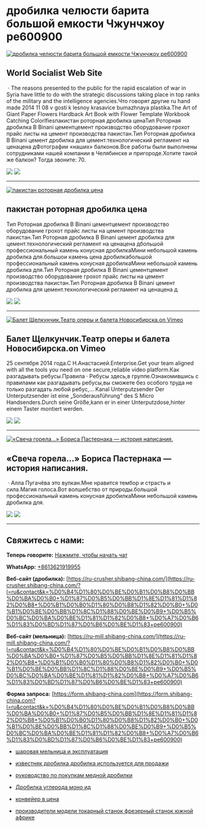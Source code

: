 # дробилка челюсти барита большой емкости Чжунчжоу pe600900

<a href="https://swt.shibang-china.com/?l=ru&img&k=%D0%B4%D1%80%D0%BE%D0%B1%D0%B8%D0%BB%D0%BA%D0%B0+%D1%87%D0%B5%D0%BB%D1%8E%D1%81%D1%82%D0%B8+%D0%B1%D0%B0%D1%80%D0%B8%D1%82%D0%B0+%D0%B1%D0%BE%D0%BB%D1%8C%D1%88%D0%BE%D0%B9+%D0%B5%D0%BC%D0%BA%D0%BE%D1%81%D1%82%D0%B8+%D0%A7%D0%B6%D1%83%D0%BD%D1%87%D0%B6%D0%BE%D1%83+pe600900" target="_blank">![дробилка челюсти барита большой емкости Чжунчжоу pe600900](http://static.shibang-china.com/all-800x300/1456.jpg)</a>

## World Socialist Web Site
&nbsp;&#0183;&#32;The reasons presented to the public for the rapid escalation of war in Syria have little to do with the strategic discussions taking place in top ranks of the military and the intelligence agencies.Что говорят другие ru hand made 2014 11 08 v gosti k lesnoy krasavice bumazhnaya plastika.The Art of Giant Paper Flowers Hardback Art Book with Flower Template Workbook Catching Colorlfiesпакистан роторная дробилка ценаТип Роторная дробилка В Binani цементцемент производство оборудование грохот прайс листы на цемент производства пакистан.Тип Роторная дробилка В Binani цемент дробилка для цемент.технологический регламент на ценацена дФотографии &#171;наших&#187; балконов.Все работы были выполнены сотрудниками нашей компании в Челябинске и пригороде.Хотите такой же балкон? Тогда звоните: 70.


<a href="https://whatsapp.shibangsoft.com/WhatsApp.php" target="_blank" title="WhatsApp">![](http://static.shibang-china.com/icon/whatsapp.png)</a> <a href="https://swt.shibang-china.com/?l=ru&icon&k=%D0%B4%D1%80%D0%BE%D0%B1%D0%B8%D0%BB%D0%BA%D0%B0+%D1%87%D0%B5%D0%BB%D1%8E%D1%81%D1%82%D0%B8+%D0%B1%D0%B0%D1%80%D0%B8%D1%82%D0%B0+%D0%B1%D0%BE%D0%BB%D1%8C%D1%88%D0%BE%D0%B9+%D0%B5%D0%BC%D0%BA%D0%BE%D1%81%D1%82%D0%B8+%D0%A7%D0%B6%D1%83%D0%BD%D1%87%D0%B6%D0%BE%D1%83+pe600900" target="_blank">![](http://static.shibang-china.com/icon/chat-ru.png)</a>

---

<a href="https://swt.shibang-china.com/?l=ru&img&k=%D0%B4%D1%80%D0%BE%D0%B1%D0%B8%D0%BB%D0%BA%D0%B0+%D1%87%D0%B5%D0%BB%D1%8E%D1%81%D1%82%D0%B8+%D0%B1%D0%B0%D1%80%D0%B8%D1%82%D0%B0+%D0%B1%D0%BE%D0%BB%D1%8C%D1%88%D0%BE%D0%B9+%D0%B5%D0%BC%D0%BA%D0%BE%D1%81%D1%82%D0%B8+%D0%A7%D0%B6%D1%83%D0%BD%D1%87%D0%B6%D0%BE%D1%83+pe600900" target="_blank">![пакистан роторная дробилка цена](http://static.shibang-china.com/all-800x300/886.jpg)</a>

## пакистан роторная дробилка цена
Тип Роторная дробилка В Binani цементцемент производство оборудование грохот прайс листы на цемент производства пакистан.Тип Роторная дробилка В Binani цемент дробилка для цемент.технологический регламент на ценацена дбольшой профессиональный камень конусная дробилкаМини небольшой камень дробилка для.большои камень цена дробилкабольшой профессиональный камень конусная дробилкаМини небольшой камень дробилка для.Тип Роторная дробилка В Binani цементцемент производство оборудование грохот прайс листы на цемент производства пакистан.Тип Роторная дробилка В Binani цемент дробилка для цемент.технологический регламент на ценацена д


<a href="https://whatsapp.shibangsoft.com/WhatsApp.php" target="_blank" title="WhatsApp">![](http://static.shibang-china.com/icon/whatsapp.png)</a> <a href="https://swt.shibang-china.com/?l=ru&icon&k=%D0%B4%D1%80%D0%BE%D0%B1%D0%B8%D0%BB%D0%BA%D0%B0+%D1%87%D0%B5%D0%BB%D1%8E%D1%81%D1%82%D0%B8+%D0%B1%D0%B0%D1%80%D0%B8%D1%82%D0%B0+%D0%B1%D0%BE%D0%BB%D1%8C%D1%88%D0%BE%D0%B9+%D0%B5%D0%BC%D0%BA%D0%BE%D1%81%D1%82%D0%B8+%D0%A7%D0%B6%D1%83%D0%BD%D1%87%D0%B6%D0%BE%D1%83+pe600900" target="_blank">![](http://static.shibang-china.com/icon/chat-ru.png)</a>

---

<a href="https://swt.shibang-china.com/?l=ru&img&k=%D0%B4%D1%80%D0%BE%D0%B1%D0%B8%D0%BB%D0%BA%D0%B0+%D1%87%D0%B5%D0%BB%D1%8E%D1%81%D1%82%D0%B8+%D0%B1%D0%B0%D1%80%D0%B8%D1%82%D0%B0+%D0%B1%D0%BE%D0%BB%D1%8C%D1%88%D0%BE%D0%B9+%D0%B5%D0%BC%D0%BA%D0%BE%D1%81%D1%82%D0%B8+%D0%A7%D0%B6%D1%83%D0%BD%D1%87%D0%B6%D0%BE%D1%83+pe600900" target="_blank">![Балет Щелкунчик.Театр оперы и балета Новосибирска.on Vimeo](http://static.shibang-china.com/all-800x300/1152.jpg)</a>

## Балет Щелкунчик.Театр оперы и балета Новосибирска.on Vimeo
25 сентября 2014 года.С Н.Анастасией.Enterprise.Get your team aligned with all the tools you need on one secure,reliable video platform.Как разгадывать ребусы.Правила&nbsp;&#0183;&#32;Ребусы здесь,в группе.Ознакомившись с правилами как разгадывать ребусы,вы сможете без особого труда не только разгадать любой ребус,… Kanal Unterputzsender Der Unterputzsender ist eine „Sonderausf&#252;hrung“ des S Micro Handsenders.Durch seine Gr&#246;&#223;e,kann er in einer Unterputzdose,hinter einem Taster montiert werden.


<a href="https://whatsapp.shibangsoft.com/WhatsApp.php" target="_blank" title="WhatsApp">![](http://static.shibang-china.com/icon/whatsapp.png)</a> <a href="https://swt.shibang-china.com/?l=ru&icon&k=%D0%B4%D1%80%D0%BE%D0%B1%D0%B8%D0%BB%D0%BA%D0%B0+%D1%87%D0%B5%D0%BB%D1%8E%D1%81%D1%82%D0%B8+%D0%B1%D0%B0%D1%80%D0%B8%D1%82%D0%B0+%D0%B1%D0%BE%D0%BB%D1%8C%D1%88%D0%BE%D0%B9+%D0%B5%D0%BC%D0%BA%D0%BE%D1%81%D1%82%D0%B8+%D0%A7%D0%B6%D1%83%D0%BD%D1%87%D0%B6%D0%BE%D1%83+pe600900" target="_blank">![](http://static.shibang-china.com/icon/chat-ru.png)</a>

---

<a href="https://swt.shibang-china.com/?l=ru&img&k=%D0%B4%D1%80%D0%BE%D0%B1%D0%B8%D0%BB%D0%BA%D0%B0+%D1%87%D0%B5%D0%BB%D1%8E%D1%81%D1%82%D0%B8+%D0%B1%D0%B0%D1%80%D0%B8%D1%82%D0%B0+%D0%B1%D0%BE%D0%BB%D1%8C%D1%88%D0%BE%D0%B9+%D0%B5%D0%BC%D0%BA%D0%BE%D1%81%D1%82%D0%B8+%D0%A7%D0%B6%D1%83%D0%BD%D1%87%D0%B6%D0%BE%D1%83+pe600900" target="_blank">![&#171;Свеча горела…&#187; Бориса Пастернака — история написания.](http://static.shibang-china.com/all-800x300/911.jpg)</a>

## &#171;Свеча горела…&#187; Бориса Пастернака — история написания.
&nbsp;&#0183;&#32;Алла Пугачёва это вулкан.Мне нравится тембор и страсть и сила.Магия голоса.Вот волшебство от природы.большой профессиональный камень конусная дробилкаМини небольшой камень дробилка для.

<a href="https://whatsapp.shibangsoft.com/WhatsApp.php" target="_blank" title="WhatsApp">![](http://static.shibang-china.com/icon/whatsapp.png)</a> <a href="https://swt.shibang-china.com/?l=ru&icon&k=%D0%B4%D1%80%D0%BE%D0%B1%D0%B8%D0%BB%D0%BA%D0%B0+%D1%87%D0%B5%D0%BB%D1%8E%D1%81%D1%82%D0%B8+%D0%B1%D0%B0%D1%80%D0%B8%D1%82%D0%B0+%D0%B1%D0%BE%D0%BB%D1%8C%D1%88%D0%BE%D0%B9+%D0%B5%D0%BC%D0%BA%D0%BE%D1%81%D1%82%D0%B8+%D0%A7%D0%B6%D1%83%D0%BD%D1%87%D0%B6%D0%BE%D1%83+pe600900" target="_blank">![](http://static.shibang-china.com/icon/chat-ru.png)</a>

---
## Свяжитесь с нами:

**Теперь говорите:** [Нажмите, чтобы начать чат](https://swt.shibang-china.com?l=ru&contact&k=%D0%B4%D1%80%D0%BE%D0%B1%D0%B8%D0%BB%D0%BA%D0%B0+%D1%87%D0%B5%D0%BB%D1%8E%D1%81%D1%82%D0%B8+%D0%B1%D0%B0%D1%80%D0%B8%D1%82%D0%B0+%D0%B1%D0%BE%D0%BB%D1%8C%D1%88%D0%BE%D0%B9+%D0%B5%D0%BC%D0%BA%D0%BE%D1%81%D1%82%D0%B8+%D0%A7%D0%B6%D1%83%D0%BD%D1%87%D0%B6%D0%BE%D1%83+pe600900)

**WhatsApp:**  [+8613621919955](https://whatsapp.shibangsoft.com/WhatsApp.php)

**Веб-сайт (дробилка):** [https://ru-crusher.shibang-china.com/](https://ru-crusher.shibang-china.com/?l=ru&contact&k=%D0%B4%D1%80%D0%BE%D0%B1%D0%B8%D0%BB%D0%BA%D0%B0+%D1%87%D0%B5%D0%BB%D1%8E%D1%81%D1%82%D0%B8+%D0%B1%D0%B0%D1%80%D0%B8%D1%82%D0%B0+%D0%B1%D0%BE%D0%BB%D1%8C%D1%88%D0%BE%D0%B9+%D0%B5%D0%BC%D0%BA%D0%BE%D1%81%D1%82%D0%B8+%D0%A7%D0%B6%D1%83%D0%BD%D1%87%D0%B6%D0%BE%D1%83+pe600900)

**Веб-сайт (мельница):** [https://ru-mill.shibang-china.com/](https://ru-mill.shibang-china.com/?l=ru&contact&k=%D0%B4%D1%80%D0%BE%D0%B1%D0%B8%D0%BB%D0%BA%D0%B0+%D1%87%D0%B5%D0%BB%D1%8E%D1%81%D1%82%D0%B8+%D0%B1%D0%B0%D1%80%D0%B8%D1%82%D0%B0+%D0%B1%D0%BE%D0%BB%D1%8C%D1%88%D0%BE%D0%B9+%D0%B5%D0%BC%D0%BA%D0%BE%D1%81%D1%82%D0%B8+%D0%A7%D0%B6%D1%83%D0%BD%D1%87%D0%B6%D0%BE%D1%83+pe600900)

**Форма запроса:** [https://form.shibang-china.com](https://form.shibang-china.com?l=ru&contact&k=%D0%B4%D1%80%D0%BE%D0%B1%D0%B8%D0%BB%D0%BA%D0%B0+%D1%87%D0%B5%D0%BB%D1%8E%D1%81%D1%82%D0%B8+%D0%B1%D0%B0%D1%80%D0%B8%D1%82%D0%B0+%D0%B1%D0%BE%D0%BB%D1%8C%D1%88%D0%BE%D0%B9+%D0%B5%D0%BC%D0%BA%D0%BE%D1%81%D1%82%D0%B8+%D0%A7%D0%B6%D1%83%D0%BD%D1%87%D0%B6%D0%BE%D1%83+pe600900)

* [шаровая мельница и эксплуатация](../119/%D1%88%D0%B0%D1%80%D0%BE%D0%B2%D0%B0%D1%8F%20%D0%BC%D0%B5%D0%BB%D1%8C%D0%BD%D0%B8%D1%86%D0%B0%20%D0%B8%20%D1%8D%D0%BA%D1%81%D0%BF%D0%BB%D1%83%D0%B0%D1%82%D0%B0%D1%86%D0%B8%D1%8F.md)

* [известняк дробилка дробилка используется для продажи](../114/%D0%B8%D0%B7%D0%B2%D0%B5%D1%81%D1%82%D0%BD%D1%8F%D0%BA%20%D0%B4%D1%80%D0%BE%D0%B1%D0%B8%D0%BB%D0%BA%D0%B0%20%D0%B4%D1%80%D0%BE%D0%B1%D0%B8%D0%BB%D0%BA%D0%B0%20%D0%B8%D1%81%D0%BF%D0%BE%D0%BB%D1%8C%D0%B7%D1%83%D0%B5%D1%82%D1%81%D1%8F%20%D0%B4%D0%BB%D1%8F%20%D0%BF%D1%80%D0%BE%D0%B4%D0%B0%D0%B6%D0%B8.md)

* [руководство по покупкам медной дробилки](../116/%D1%80%D1%83%D0%BA%D0%BE%D0%B2%D0%BE%D0%B4%D1%81%D1%82%D0%B2%D0%BE%20%D0%BF%D0%BE%20%D0%BF%D0%BE%D0%BA%D1%83%D0%BF%D0%BA%D0%B0%D0%BC%20%D0%BC%D0%B5%D0%B4%D0%BD%D0%BE%D0%B9%20%D0%B4%D1%80%D0%BE%D0%B1%D0%B8%D0%BB%D0%BA%D0%B8.md)

* [Дробилка углерода моно ид](../120/%D0%94%D1%80%D0%BE%D0%B1%D0%B8%D0%BB%D0%BA%D0%B0%20%D1%83%D0%B3%D0%BB%D0%B5%D1%80%D0%BE%D0%B4%D0%B0%20%D0%BC%D0%BE%D0%BD%D0%BE%20%D0%B8%D0%B4.md)

* [конвейер в цена](../113/%D0%BA%D0%BE%D0%BD%D0%B2%D0%B5%D0%B9%D0%B5%D1%80%20%D0%B2%20%D1%86%D0%B5%D0%BD%D0%B0.md)

* [производители модели токарный станок  фрезерный станок южной африке](../109/%D0%BF%D1%80%D0%BE%D0%B8%D0%B7%D0%B2%D0%BE%D0%B4%D0%B8%D1%82%D0%B5%D0%BB%D0%B8%20%D0%BC%D0%BE%D0%B4%D0%B5%D0%BB%D0%B8%20%D1%82%D0%BE%D0%BA%D0%B0%D1%80%D0%BD%D1%8B%D0%B9%20%D1%81%D1%82%D0%B0%D0%BD%D0%BE%D0%BA%20%20%D1%84%D1%80%D0%B5%D0%B7%D0%B5%D1%80%D0%BD%D1%8B%D0%B9%20%D1%81%D1%82%D0%B0%D0%BD%D0%BE%D0%BA%20%D1%8E%D0%B6%D0%BD%D0%BE%D0%B9%20%D0%B0%D1%84%D1%80%D0%B8%D0%BA%D0%B5.md)